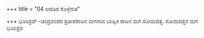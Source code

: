 +++
title = "04 ಆದಡಿದ ಕೊಳ್ಳೆನುತ"

+++
ಭೂರಿಶ್ರವ್ -ಚಂದ್ರವಂಶದ ಪ್ರತೀಪರಾಜನ ಮಗನಾದ ಬಾಹ್ಲಿಕ ರಾಜನ ಮಗ ಸೋಮದತ್ತ. ಸೋಮದತ್ತನ ಮಗ ಭೂರಿಶ್ರವ